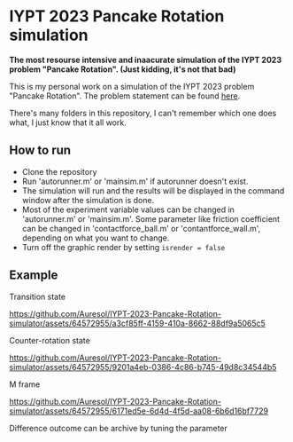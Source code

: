 # IYPT 2023 Pancake Rotation simulation
**The most resourse intensive and inaacurate simulation of the IYPT 2023 problem "Pancake Rotation". (Just kidding, it's not that bad)**

This is my personal work on a simulation of the IYPT 2023 problem "Pancake Rotation". The problem statement can be found [here](https://www.iypt.org/problems/problems-for-the-36th-iypt-2023/).

There's many folders in this repository, I can't remember which one does what, I just know that it all work.

## How to run
- Clone the repository
- Run 'autorunner.m' or 'mainsim.m' if autorunner doesn't exist.
- The simulation will run and the results will be displayed in the command window after the simulation is done.
- Most of the experiment variable values can be changed in 'autorunner.m' or 'mainsim.m'. Some parameter like friction coefficient can be changed in 'contactforce_ball.m' or 'contantforce_wall.m', depending on what you want to change.
- Turn off the graphic render by setting ```isrender = false```

## Example
Transition state


https://github.com/Auresol/IYPT-2023-Pancake-Rotation-simulator/assets/64572955/a3cf85ff-4159-410a-8662-88df9a5065c5



Counter-rotation state



https://github.com/Auresol/IYPT-2023-Pancake-Rotation-simulator/assets/64572955/9201a4eb-0386-4c86-b745-49d8c34544b5



M frame



https://github.com/Auresol/IYPT-2023-Pancake-Rotation-simulator/assets/64572955/6171ed5e-6d4d-4f5d-aa08-6b6d16bf7729



Difference outcome can be archive by tuning the parameter

